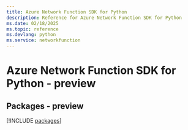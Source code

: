 ```yaml
---
title: Azure Network Function SDK for Python
description: Reference for Azure Network Function SDK for Python
ms.date: 02/18/2025
ms.topic: reference
ms.devlang: python
ms.service: networkfunction
---
```

# Azure Network Function SDK for Python - preview
## Packages - preview
[!INCLUDE [packages](network-function-index.md)]